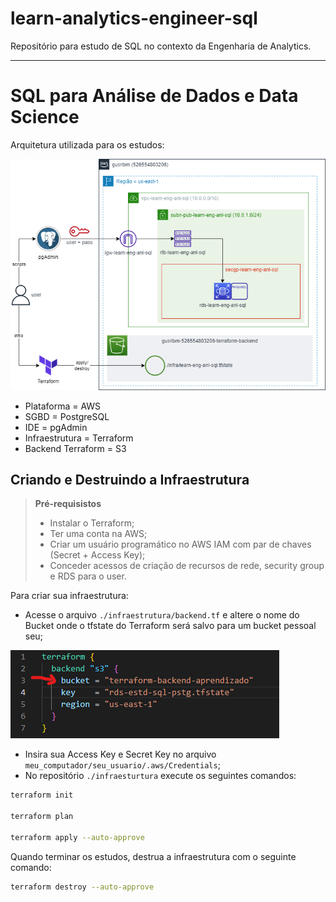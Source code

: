 # learn-analytics-engineer-sql
Repositório para estudo de SQL no contexto da Engenharia de Analytics.

---

# SQL para Análise de Dados e Data Science

Arquitetura utilizada para os estudos:

![](./imagens/arquitetura-postgresql.drawio.png)

* Plataforma = AWS
* SGBD = PostgreSQL
* IDE = pgAdmin
* Infraestrutura = Terraform
* Backend Terraform = S3

## Criando e Destruindo a Infraestrutura

> **Pré-requisistos**
>
> * Instalar o Terraform;
> * Ter uma conta na AWS;
> * Criar um usuário programático no AWS IAM com par de chaves (Secret + Access Key);
> * Conceder acessos de criação de recursos de rede, security group e RDS para o user.

Para criar sua infraestrutura:

* Acesse o arquivo `./infraestrutura/backend.tf` e altere o nome do Bucket onde o tfstate do Terraform será salvo para um bucket pessoal seu;

![](./imagens/tfstate.png)

* Insira sua Access Key e Secret Key no arquivo `meu_computador/seu_usuario/.aws/Credentials`;
* No repositório `./infraesturtura` execute os seguintes comandos:

```bash
terraform init

terraform plan

terraform apply --auto-approve
```

Quando terminar os estudos, destrua a infraestrutura com o seguinte comando:

```bash
terraform destroy --auto-approve
```